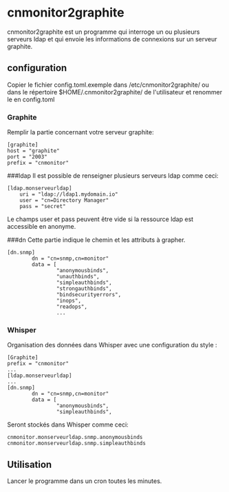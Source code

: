 cnmonitor2graphite
==================
cnmonitor2graphite est un programme qui interroge un ou plusieurs serveurs ldap et qui envoie les informations de connexions sur un serveur graphite.
## configuration
Copier le fichier config.toml.exemple dans /etc/cnmonitor2graphite/ ou dans le répertoire $HOME/.cnmonitor2graphite/ de l'utilisateur et renommer le en config.toml
### Graphite
Remplir la partie concernant votre serveur graphite:
```
[graphite]
host = "graphite"
port = "2003"
prefix = "cnmonitor"
```
###ldap
Il est possible de renseigner plusieurs serveurs ldap comme ceci:

```
[ldap.monserveurldap]
	uri = "ldap://ldap1.mydomain.io"
    user = "cn=Directory Manager"
    pass = "secret"
```
Le champs user et pass peuvent être vide si la ressource ldap est accessible en anonyme.

###dn
Cette partie indique le chemin et les attributs à grapher.

```
[dn.snmp]
        dn = "cn=snmp,cn=monitor"
        data = [
                "anonymousbinds",
                "unauthbinds",
                "simpleauthbinds",
                "strongauthbinds",
                "bindsecurityerrors",
                "inops",
                "readops",
                ...
```

### Whisper
Organisation des données dans Whisper avec une configuration du style :
```
[Graphite]
prefix = "cnmonitor"
...
[ldap.monserveurldap]
...
[dn.snmp]
        dn = "cn=snmp,cn=monitor"
        data = [
				"anonymousbinds",
                "simpleauthbinds",
```
Seront stockés dans Whisper comme ceci:
```
cnmonitor.monserveurldap.snmp.anonymousbinds
cnmonitor.monserveurldap.snmp.simpleauthbinds
```

## Utilisation
Lancer le programme dans un cron toutes les minutes.
